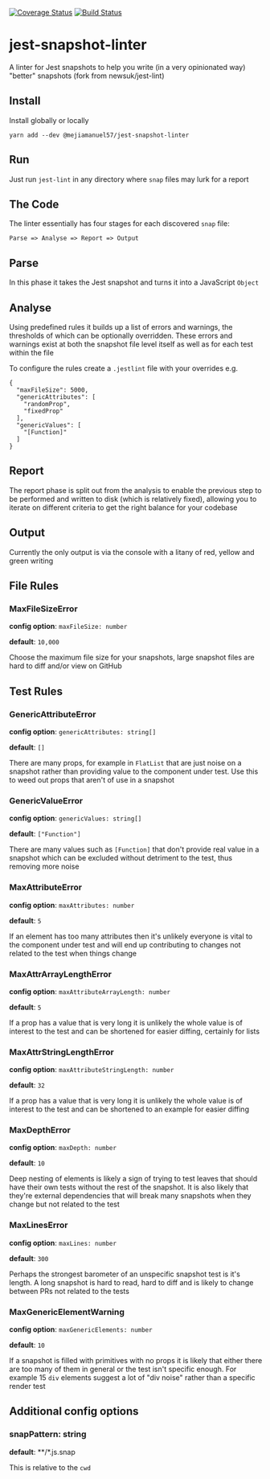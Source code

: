[![Coverage Status](https://coveralls.io/repos/github/newsuk/jest-lint/badge.svg?branch=master)](https://coveralls.io/github/newsuk/jest-lint?branch=master)
[![Build Status](https://travis-ci.org/newsuk/jest-lint.svg?branch=master)](https://travis-ci.org/newsuk/jest-lint)

# jest-snapshot-linter

A linter for Jest snapshots to help you write (in a very opinionated way) "better"
snapshots (fork from newsuk/jest-lint)

## Install

Install globally or locally

```
yarn add --dev @mejiamanuel57/jest-snapshot-linter
```

## Run

Just run `jest-lint` in any directory where `snap` files may lurk for a report

## The Code

The linter essentially has four stages for each discovered `snap` file:

```
Parse => Analyse => Report => Output
```

## Parse

In this phase it takes the Jest snapshot and turns it into a JavaScript `Object`

## Analyse

Using predefined rules it builds up a list of errors and warnings, the thresholds
of which can be optionally overridden. These errors and warnings exist at both
the snapshot file level itself as well as for each test within the file

To configure the rules create a `.jestlint` file with your overrides e.g.

```
{
  "maxFileSize": 5000,
  "genericAttributes": [
    "randomProp",
    "fixedProp"
  ],
  "genericValues": [
    "[Function]"
  ]
}
```

## Report

The report phase is split out from the analysis to enable the previous step to be
performed and written to disk (which is relatively fixed), allowing you to iterate on
different criteria to get the right balance for your codebase

## Output

Currently the only output is via the console with a litany of red, yellow and
green writing

## File Rules

### MaxFileSizeError

**config option**: `maxFileSize: number`

**default**: `10,000`

Choose the maximum file size for your snapshots, large snapshot files are hard
to diff and/or view on GitHub

## Test Rules

### GenericAttributeError

**config option**: `genericAttributes: string[]`

**default**: `[]`

There are many props, for example in `FlatList` that are just noise on a snapshot
rather than providing value to the component under test. Use this to weed out
props that aren't of use in a snapshot

### GenericValueError

**config option**: `genericValues: string[]`

**default**: `["Function"]`

There are many values such as `[Function]` that don't provide real value in a
snapshot which can be excluded without detriment to the test, thus removing
more noise

### MaxAttributeError

**config option**: `maxAttributes: number`

**default**: `5`

If an element has too many attributes then it's unlikely everyone is vital
to the component under test and will end up contributing to changes not related
to the test when things change

### MaxAttrArrayLengthError

**config option**: `maxAttributeArrayLength: number`

**default**: `5`

If a prop has a value that is very long it is unlikely the whole value is of
interest to the test and can be shortened for easier diffing, certainly for lists

### MaxAttrStringLengthError

**config option**: `maxAttributeStringLength: number`

**default**: `32`

If a prop has a value that is very long it is unlikely the whole value is of
interest to the test and can be shortened to an example for easier diffing

### MaxDepthError

**config option**: `maxDepth: number`

**default**: `10`

Deep nesting of elements is likely a sign of trying to test leaves that should
have their own tests without the rest of the snapshot. It is also likely that
they're external dependencies that will break many snapshots when they change
but not related to the test

### MaxLinesError

**config option**: `maxLines: number`

**default**: `300`

Perhaps the strongest barometer of an unspecific snapshot test is it's length.
A long snapshot is hard to read, hard to diff and is likely to change between
PRs not related to the tests

### MaxGenericElementWarning

**config option**: `maxGenericElements: number`

**default**: `10`

If a snapshot is filled with primitives with no props it is likely that either
there are too many of them in general or the test isn't specific enough. For
example 15 `div` elements suggest a lot of "div noise" rather than a specific
render test

## Additional config options

### snapPattern: string

**default**: \*\*/\*.js.snap

This is relative to the `cwd`
